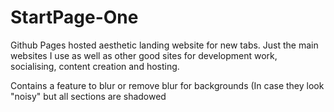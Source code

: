 StartPage-One
=================
Github Pages hosted aesthetic landing website for new tabs. 
Just the main websites I use as well as other good sites for development work, socialising, content creation and hosting.

Contains a feature to blur or remove blur for backgrounds (In case they look "noisy" but all sections are shadowed
